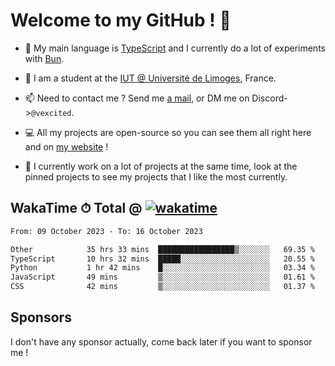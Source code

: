 # Welcome to my GitHub ! 🌃

- 🔭 My main language is [TypeScript](https://www.typescriptlang.org/) and I currently do a lot of experiments with [Bun](https://bun.sh).

- 🌱 I am a student at the [IUT @ Université de Limoges](https://iut.unilim.fr), France.

- 📫 Need to contact me ? Send me <a href="mailto:mikkel@milescode.dev">a mail</a>, or DM me on Discord->`@vexcited`.

- 💻 All my projects are open-source so you can see them all right here and on <a href="https://vexcited.vercel.app">my website</a> !

- 👀 I currently work on a lot of projects at the same time, look at the pinned projects to see my projects that I like the most currently.

## WakaTime ⏱ Total @ [![wakatime](https://wakatime.com/badge/user/0839e595-e07a-435c-8d59-ed95f2a3d6dd.svg)](https://wakatime.com/@0839e595-e07a-435c-8d59-ed95f2a3d6dd)

<!--START_SECTION:waka-->

```txt
From: 09 October 2023 - To: 16 October 2023

Other            35 hrs 33 mins  █████████████████▒░░░░░░░   69.35 %
TypeScript       10 hrs 32 mins  █████░░░░░░░░░░░░░░░░░░░░   20.55 %
Python           1 hr 42 mins    █░░░░░░░░░░░░░░░░░░░░░░░░   03.34 %
JavaScript       49 mins         ▒░░░░░░░░░░░░░░░░░░░░░░░░   01.61 %
CSS              42 mins         ▒░░░░░░░░░░░░░░░░░░░░░░░░   01.37 %
```

<!--END_SECTION:waka-->

## Sponsors

I don't have any sponsor actually, come back later if you want to sponsor me !
